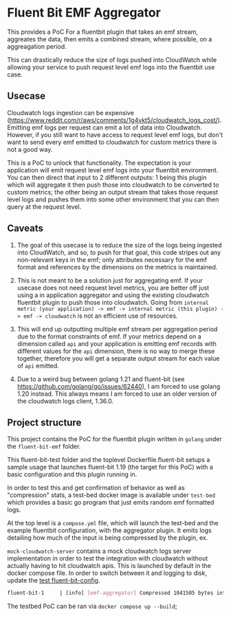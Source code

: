 # Fluent Bit EMF Aggregator

This provides a PoC For a fluentbit plugin that takes an emf stream, aggreates the data, then emits a combined stream, where possible, on a aggreagation period.

This can drastically reduce the size of logs pushed into CloudWatch while allowing your service to push request level emf logs into the fluentbit use case.

## Usecase

Cloudwatch logs ingestion can be expensive (https://www.reddit.com/r/aws/comments/1g4vkt5/cloudwatch_logs_cost/). Emitting emf logs per request can emit a lot of data into Cloudwatch. However, if you still want to have access to request level emf logs, but don't want to send every emf emitted to cloudwatch for custom metrics there is not a good way.

This is a PoC to unlock that functionality. The expectation is your application will emit request level emf logs into your fluentbit environment. You can then direct that input to 2 different outputs: 1 being this plugin which will aggregate it then push those into cloudwatch to be converted to custom metrics; the other being an output stream that takes those request level logs and pushes them into some other environment that you can then query at the request level.

## Caveats

1. The goal of this usecase is to reduce the size of the logs being ingested into CloudWatch, and so, to push for that goal, this code stripes out any non-relevant keys in the emf; only attributes necessary for the emf format and references by the dimensions on the metrics is maintained.

2. This is not meant to be a solution just for aggregating emf. If your usecase does not need request level metrics, you are better off just using a in application aggregator and using the existing cloudwatch fluentbit plugin to push those into cloudwatch. Going from `internal metric (your application) -> emf -> internal metric (this plugin) -> emf -> cloudwatch` is not an efficient use of resources.

3. This will end up outputting multiple emf stream per aggregation period due to the format constraints of emf. If your metrics depend on a dimension called `api` and your application is emitting emf records with different values for the `api` dimension, there is no way to merge these together, therefore you will get a separate output stream for each value of `api` emitted.

4. Due to a weird bug between golang 1.21 and fluent-bit (see https://github.com/golang/go/issues/62440), I am forced to use golang 1.20 instead. This always means I am forced to use an older version of the cloudwatch logs client, 1.36.0.

## Project structure

This project contains the PoC for the fluentbit plugin written in `golang` under the `fluent-bit-emf` folder.

This fluent-bit-test folder and the toplevel Dockerfile.fluent-bit setups a sample usage that launches fluent-bit 1.19 (the target for this PoC) with a basic configuration and this plugin running in.

In order to test this and get confirmation of behavior as well as "compression" stats, a test-bed docker image is available under `test-bed` which provides a basic go program that just emits random emf formatted logs.

At the top level is a `compose.yml` file, which will launch the test-bed and the example fluentbit configuration, with the aggregator plugin. It emits logs detailing how much of the input is being compressed by the plugin, ex.

`mock-cloudwatch-server` contains a mock cloudwatch logs server implementation in order to test the integration with cloudwatch without actually having to hit cloudwatch apis. This is launched by default in the docker compose file. In order to switch between it and logging to disk, update the [test fluent-bit-config](https://github.com/anthonydresser/fluent-bit-emf-aggregator/blob/main/fluent-bit-test/fluent-bit.conf#L13).

``` bash
fluent-bit-1     | [info] [emf-aggregator] Compressed 1041505 bytes into 64610 bytes or 93%; and 1754 Records into 36 or 97%
```

The testbed PoC can be ran via `docker compose up --build`;

